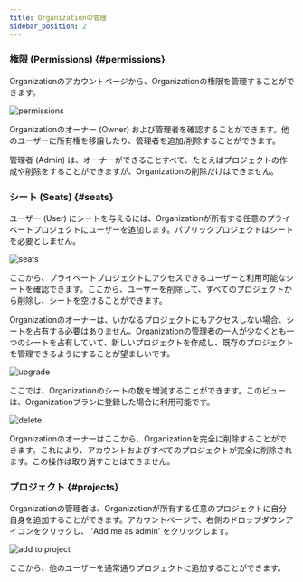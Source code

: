 ```yaml
---
title: Organizationの管理
sidebar_position: 2
---
```


### 権限 (Permissions) {#permissions}

Organizationのアカウントページから、Organizationの権限を管理することができます。

![permissions][1]

Organizationのオーナー (Owner) および管理者を確認することができます。他のユーザーに所有権を移譲したり、管理者を追加/削除することができます。

管理者 (Admin) は、オーナーができることすべて、たとえばプロジェクトの作成や削除をすることができますが、Organizationの削除だけはできません。

### シート (Seats) {#seats}

ユーザー (User) にシートを与えるには、Organizationが所有する任意のプライベートプロジェクトにユーザーを追加します。パブリックプロジェクトはシートを必要としません。

![seats][2]

ここから、プライベートプロジェクトにアクセスできるユーザーと利用可能なシートを確認できます。ここから、ユーザーを削除して、すべてのプロジェクトから削除し、シートを空けることができます。

Organizationのオーナーは、いかなるプロジェクトにもアクセスしない場合、シートを占有する必要はありません。Organizationの管理者の一人が少なくとも一つのシートを占有していて、新しいプロジェクトを作成し、既存のプロジェクトを管理できるようにすることが望ましいです。

![upgrade][3]

ここでは、Organizationのシートの数を増減することができます。このビューは、Organizationプランに登録した場合に利用可能です。

![delete][4]

Organizationのオーナーはここから、Organizationを完全に削除することができます。これにより、アカウントおよびすべてのプロジェクトが完全に削除されます。この操作は取り消すことはできません。

### プロジェクト {#projects}

Organizationの管理者は、Organizationが所有する任意のプロジェクトに自分自身を追加することができます。アカウントページで、右側のドロップダウンアイコンをクリックし、 'Add me as admin' をクリックします。

![add to project][5]

ここから、他のユーザーを通常通りプロジェクトに追加することができます。

[1]: /images/user-manual/organizations/permissions.png
[2]: /images/user-manual/organizations/seats.png
[3]: /images/user-manual/organizations/upgrade.png
[4]: /images/user-manual/organizations/delete.png
[5]: /images/user-manual/organizations/add-to-project.png
